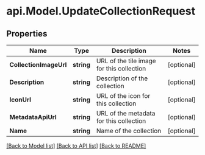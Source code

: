 # api.Model.UpdateCollectionRequest

## Properties

Name | Type | Description | Notes
------------ | ------------- | ------------- | -------------
**CollectionImageUrl** | **string** | URL of the tile image for this collection | [optional] 
**Description** | **string** | Description of the collection | [optional] 
**IconUrl** | **string** | URL of the icon for this collection | [optional] 
**MetadataApiUrl** | **string** | URL of the metadata for this collection | [optional] 
**Name** | **string** | Name of the collection | [optional] 

[[Back to Model list]](../README.md#documentation-for-models) [[Back to API list]](../README.md#documentation-for-api-endpoints) [[Back to README]](../README.md)

